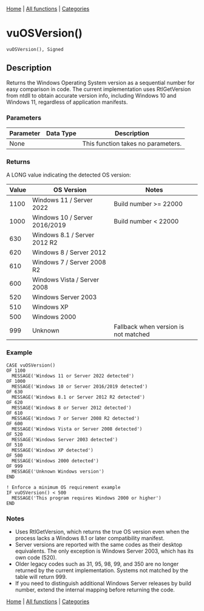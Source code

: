[Home](../index.md) | [All functions](../all-functions.md) | [Categories](../categories/index.md)

# vuOSVersion()

```Prototype
vuOSVersion(), Signed
```

## Description
Returns the Windows Operating System version as a sequential number for easy comparison in code. The current implementation uses RtlGetVersion from ntdll to obtain accurate version info, including Windows 10 and Windows 11, regardless of application manifests.

### Parameters

| Parameter | Data Type | Description |
|-----------|-----------|-------------|
| None      |           | This function takes no parameters. |

### Returns
A LONG value indicating the detected OS version:

| Value | OS Version            | Notes                                  |
|-------|-----------------------|----------------------------------------|
| 1100  | Windows 11 / Server 2022 | Build number >= 22000                  |
| 1000  | Windows 10 / Server 2016/2019 | Build number < 22000            |
| 630   | Windows 8.1 / Server 2012 R2 |                                   |
| 620   | Windows 8 / Server 2012    |                                   |
| 610   | Windows 7 / Server 2008 R2 |                                   |
| 600   | Windows Vista / Server 2008 |                                  |
| 520   | Windows Server 2003        |                                  |
| 510   | Windows XP                 |                                  |
| 500   | Windows 2000               |                                  |
| 999   | Unknown                    | Fallback when version is not matched |

### Example

```Clarion
CASE vuOSVersion()
OF 1100
  MESSAGE('Windows 11 or Server 2022 detected')
OF 1000
  MESSAGE('Windows 10 or Server 2016/2019 detected')
OF 630
  MESSAGE('Windows 8.1 or Server 2012 R2 detected')
OF 620
  MESSAGE('Windows 8 or Server 2012 detected')
OF 610
  MESSAGE('Windows 7 or Server 2008 R2 detected')
OF 600
  MESSAGE('Windows Vista or Server 2008 detected')
OF 520
  MESSAGE('Windows Server 2003 detected')
OF 510
  MESSAGE('Windows XP detected')
OF 500
  MESSAGE('Windows 2000 detected')
OF 999
  MESSAGE('Unknown Windows version')
END

! Enforce a minimum OS requirement example
IF vuOSVersion() < 500
  MESSAGE('This program requires Windows 2000 or higher')
END
```

### Notes
- Uses RtlGetVersion, which returns the true OS version even when the process lacks a Windows 8.1 or later compatibility manifest.
- Server versions are reported with the same codes as their desktop equivalents. The only exception is Windows Server 2003, which has its own code (520).
- Older legacy codes such as 31, 95, 98, 99, and 350 are no longer returned by the current implementation. Systems not matched by the table will return 999.
- If you need to distinguish additional Windows Server releases by build number, extend the internal mapping before returning the code.

[Home](../index.md) | [All functions](../all-functions.md) | [Categories](../categories/index.md)